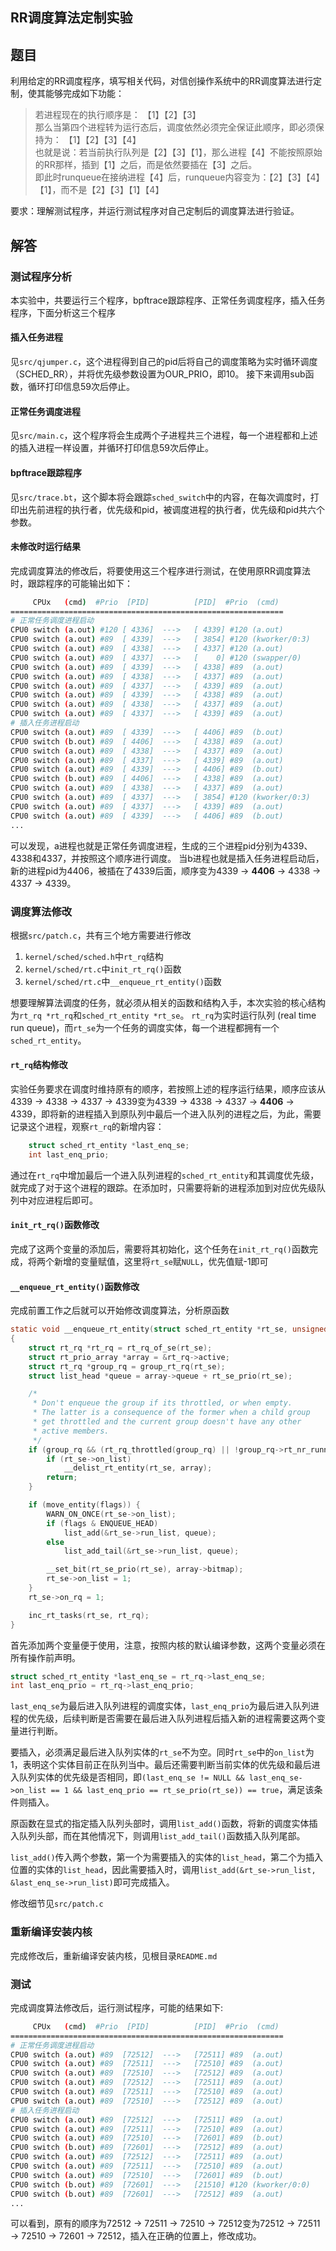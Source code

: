 ## RR调度算法定制实验

## 题目

利用给定的RR调度程序，填写相关代码，对信创操作系统中的RR调度算法进行定制，使其能够完成如下功能：

> 若进程现在的执行顺序是：  【1】【2】【3】  
> 那么当第四个进程转为运行态后，调度依然必须完全保证此顺序，即必须保持为：  【1】【2】【3】【4】  
> 也就是说：若当前执行队列是【2】【3】【1】，那么进程【4】不能按照原始的RR那样，插到【1】之后，而是依然要插在【3】之后。  
即此时runqueue在接纳进程【4】后，runqueue内容变为：【2】【3】【4】【1】，而不是【2】【3】【1】【4】

要求：理解测试程序，并运行测试程序对自己定制后的调度算法进行验证。

## 解答

### 测试程序分析

本实验中，共要运行三个程序，bpftrace跟踪程序、正常任务调度程序，插入任务程序，下面分析这三个程序

#### 插入任务进程

见`src/qjumper.c`，这个进程得到自己的pid后将自己的调度策略为实时循环调度（SCHED_RR），并将优先级参数设置为OUR_PRIO，即10。  接下来调用sub函数，循环打印信息59次后停止。

#### 正常任务调度进程

见`src/main.c`，这个程序将会生成两个子进程共三个进程，每一个进程都和上述的插入进程一样设置，并循环打印信息59次后停止。

#### bpftrace跟踪程序

见`src/trace.bt`，这个脚本将会跟踪`sched_switch`中的内容，在每次调度时，打印出先前进程的执行者，优先级和pid，被调度进程的执行者，优先级和pid共六个参数。

#### 未修改时运行结果

完成调度算法的修改后，将要使用这三个程序进行测试，在使用原RR调度算法时，跟踪程序的可能输出如下：

```bash
     CPUx   (cmd)  #Prio  [PID]          [PID]  #Prio  (cmd)
=============================================================
# 正常任务调度进程启动
CPU0 switch (a.out) #120 [ 4336]  --->   [ 4339] #120 (a.out)
CPU0 switch (a.out) #89  [ 4339]  --->   [ 3854] #120 (kworker/0:3)
CPU0 switch (a.out) #89  [ 4338]  --->   [ 4337] #120 (a.out)
CPU0 switch (a.out) #89  [ 4337]  --->   [    0] #120 (swapper/0)
CPU0 switch (a.out) #89  [ 4339]  --->   [ 4338] #89  (a.out)
CPU0 switch (a.out) #89  [ 4338]  --->   [ 4337] #89  (a.out)
CPU0 switch (a.out) #89  [ 4337]  --->   [ 4339] #89  (a.out)
CPU0 switch (a.out) #89  [ 4339]  --->   [ 4338] #89  (a.out)
CPU0 switch (a.out) #89  [ 4338]  --->   [ 4337] #89  (a.out)
CPU0 switch (a.out) #89  [ 4337]  --->   [ 4339] #89  (a.out)
# 插入任务进程启动
CPU0 switch (a.out) #89  [ 4339]  --->   [ 4406] #89  (b.out)
CPU0 switch (b.out) #89  [ 4406]  --->   [ 4338] #89  (a.out)
CPU0 switch (a.out) #89  [ 4338]  --->   [ 4337] #89  (a.out)
CPU0 switch (a.out) #89  [ 4337]  --->   [ 4339] #89  (a.out)
CPU0 switch (a.out) #89  [ 4339]  --->   [ 4406] #89  (b.out)
CPU0 switch (b.out) #89  [ 4406]  --->   [ 4338] #89  (a.out)
CPU0 switch (a.out) #89  [ 4338]  --->   [ 4337] #89  (a.out)
CPU0 switch (a.out) #89  [ 4337]  --->   [ 3854] #120 (kworker/0:3)
CPU0 switch (a.out) #89  [ 4337]  --->   [ 4339] #89  (a.out)
CPU0 switch (a.out) #89  [ 4339]  --->   [ 4406] #89  (b.out)
...
```

可以发现，a进程也就是正常任务调度进程，生成的三个进程pid分别为4339、4338和4337，并按照这个顺序进行调度。
当b进程也就是插入任务进程启动后，新的进程pid为4406，被插在了4339后面，顺序变为4339 -> **4406** -> 4338 -> 4337 -> 4339。

### 调度算法修改

根据`src/patch.c`，共有三个地方需要进行修改

1. `kernel/sched/sched.h`中`rt_rq`结构
2. `kernel/sched/rt.c`中`init_rt_rq()`函数
3. `kernel/sched/rt.c`中`__enqueue_rt_entity()`函数

想要理解算法调度的任务，就必须从相关的函数和结构入手，本次实验的核心结构为`rt_rq *rt_rq`和`sched_rt_entity *rt_se`。
`rt_rq`为实时运行队列 (real time run queue)，而`rt_se`为一个任务的调度实体，每一个进程都拥有一个`sched_rt_entity`。

#### `rt_rq`结构修改

实验任务要求在调度时维持原有的顺序，若按照上述的程序运行结果，顺序应该从4339 -> 4338 -> 4337 -> 4339变为4339 -> 4338 -> 4337 -> **4406** -> 4339，即将新的进程插入到原队列中最后一个进入队列的进程之后，为此，需要记录这个进程，观察`rt_rq`的新增内容：

```c
	struct sched_rt_entity *last_enq_se;
	int last_enq_prio;
```

通过在`rt_rq`中增加最后一个进入队列进程的`sched_rt_entity`和其调度优先级，就完成了对于这个进程的跟踪。在添加时，只需要将新的进程添加到对应优先级队列中对应进程后即可。

#### `init_rt_rq()`函数修改

完成了这两个变量的添加后，需要将其初始化，这个任务在`init_rt_rq()`函数完成，将两个新增的变量赋值，这里将`rt_se`赋`NULL`，优先值赋-1即可

#### `__enqueue_rt_entity()`函数修改

完成前置工作之后就可以开始修改调度算法，分析原函数

```c
static void __enqueue_rt_entity(struct sched_rt_entity *rt_se, unsigned int flags)
{
	struct rt_rq *rt_rq = rt_rq_of_se(rt_se);
	struct rt_prio_array *array = &rt_rq->active;
	struct rt_rq *group_rq = group_rt_rq(rt_se);
	struct list_head *queue = array->queue + rt_se_prio(rt_se);

	/*
	 * Don't enqueue the group if its throttled, or when empty.
	 * The latter is a consequence of the former when a child group
	 * get throttled and the current group doesn't have any other
	 * active members.
	 */
	if (group_rq && (rt_rq_throttled(group_rq) || !group_rq->rt_nr_running)) {
		if (rt_se->on_list)
			__delist_rt_entity(rt_se, array);
		return;
	}

	if (move_entity(flags)) {
		WARN_ON_ONCE(rt_se->on_list);
		if (flags & ENQUEUE_HEAD)
			list_add(&rt_se->run_list, queue);
		else
			list_add_tail(&rt_se->run_list, queue);

		__set_bit(rt_se_prio(rt_se), array->bitmap);
		rt_se->on_list = 1;
	}
	rt_se->on_rq = 1;

	inc_rt_tasks(rt_se, rt_rq);
}
```

首先添加两个变量便于使用，注意，按照内核的默认编译参数，这两个变量必须在所有操作前声明。

```c
struct sched_rt_entity *last_enq_se = rt_rq->last_enq_se;
int last_enq_prio = rt_rq->last_enq_prio;
```

`last_enq_se`为最后进入队列进程的调度实体，`last_enq_prio`为最后进入队列进程的优先级，后续判断是否需要在最后进入队列进程后插入新的进程需要这两个变量进行判断。

要插入，必须满足最后进入队列实体的`rt_se`不为空。同时`rt_se`中的`on_list`为1，表明这个实体目前正在队列当中。最后还需要判断当前实体的优先级和最后进入队列实体的优先级是否相同，即`(last_enq_se != NULL && last_enq_se->on_list == 1 && last_enq_prio == rt_se_prio(rt_se)) == true`，满足该条件则插入。

原函数在显式的指定插入队列头部时，调用`list_add()`函数，将新的调度实体插入队列头部，而在其他情况下，则调用`list_add_tail()`函数插入队列尾部。

`list_add()`传入两个参数，第一个为需要插入的实体的`list_head`，第二个为插入位置的实体的`list_head`，因此需要插入时，调用`list_add(&rt_se->run_list, &last_enq_se->run_list)`即可完成插入。

修改细节见`src/patch.c`

### 重新编译安装内核

完成修改后，重新编译安装内核，见根目录`README.md`

### 测试

完成调度算法修改后，运行测试程序，可能的结果如下:

```bash
     CPUx   (cmd)  #Prio  [PID]          [PID]  #Prio  (cmd)
=============================================================
# 正常任务调度进程启动
CPU0 switch (a.out) #89  [72512]  --->   [72511] #89  (a.out)
CPU0 switch (a.out) #89  [72511]  --->   [72510] #89  (a.out)
CPU0 switch (a.out) #89  [72510]  --->   [72512] #89  (a.out)
CPU0 switch (a.out) #89  [72512]  --->   [72511] #89  (a.out)
CPU0 switch (a.out) #89  [72511]  --->   [72510] #89  (a.out)
CPU0 switch (a.out) #89  [72510]  --->   [72512] #89  (a.out)
# 插入任务进程启动
CPU0 switch (a.out) #89  [72512]  --->   [72511] #89  (a.out)
CPU0 switch (a.out) #89  [72511]  --->   [72510] #89  (a.out)
CPU0 switch (a.out) #89  [72510]  --->   [72601] #89  (b.out)
CPU0 switch (b.out) #89  [72601]  --->   [72512] #89  (a.out)
CPU0 switch (a.out) #89  [72512]  --->   [72511] #89  (a.out)
CPU0 switch (a.out) #89  [72511]  --->   [72510] #89  (a.out)
CPU0 switch (a.out) #89  [72510]  --->   [72601] #89  (b.out)
CPU0 switch (b.out) #89  [72601]  --->   [21510] #120 (kworker/0:0)
CPU0 switch (b.out) #89  [72601]  --->   [72512] #89  (a.out)
...
```

可以看到，原有的顺序为72512 -> 72511 -> 72510 -> 72512变为72512 -> 72511 -> 72510 -> 72601 -> 72512，插入在正确的位置上，修改成功。
